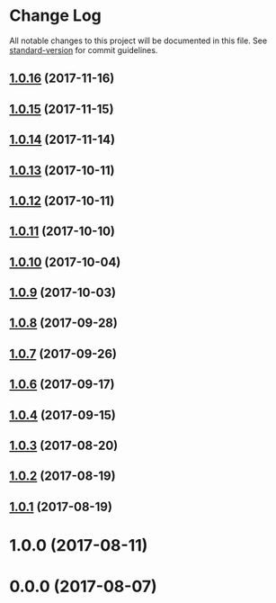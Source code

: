 # Change Log

All notable changes to this project will be documented in this file. See [standard-version](https://github.com/conventional-changelog/standard-version) for commit guidelines.

<a name="1.0.16"></a>
## [1.0.16](https://github.com/pvamshi/ngrx-crud/compare/v1.0.15...v1.0.16) (2017-11-16)



<a name="1.0.15"></a>
## [1.0.15](https://github.com/pvamshi/ngrx-crud/compare/v1.0.14...v1.0.15) (2017-11-15)



<a name="1.0.14"></a>
## [1.0.14](https://github.com/pvamshi/ngrx-crud/compare/v1.0.13...v1.0.14) (2017-11-14)



<a name="1.0.13"></a>
## [1.0.13](https://github.com/pvamshi/ngrx-crud/compare/v1.0.10...v1.0.13) (2017-10-11)



<a name="1.0.12"></a>
## [1.0.12](https://github.com/pvamshi/ngrx-crud/compare/v1.0.11...v1.0.12) (2017-10-11)



<a name="1.0.11"></a>
## [1.0.11](https://github.com/pvamshi/ngrx-crud/compare/v1.0.10...v1.0.11) (2017-10-10)



<a name="1.0.10"></a>
## [1.0.10](https://github.com/pvamshi/ngrx-crud/compare/v1.0.9...v1.0.10) (2017-10-04)



<a name="1.0.9"></a>
## [1.0.9](https://github.com/pvamshi/ngrx-crud/compare/v1.0.8...v1.0.9) (2017-10-03)



<a name="1.0.8"></a>
## [1.0.8](https://github.com/pvamshi/ngrx-crud/compare/v1.0.7...v1.0.8) (2017-09-28)



<a name="1.0.7"></a>
## [1.0.7](https://github.com/pvamshi/ngrx-crud/compare/v1.0.6...v1.0.7) (2017-09-26)



<a name="1.0.6"></a>
## [1.0.6](https://github.com/pvamshi/ngrx-crud/compare/v1.0.4...v1.0.6) (2017-09-17)



<a name="1.0.4"></a>
## [1.0.4](https://github.com/pvamshi/ngrx-crud/compare/v1.0.3...v1.0.4) (2017-09-15)



<a name="1.0.3"></a>
## [1.0.3](https://github.com/pvamshi/ngrx-crud/compare/v1.0.2...v1.0.3) (2017-08-20)



<a name="1.0.2"></a>
## [1.0.2](https://github.com/pvamshi/ngrx-crud/compare/v1.0.1...v1.0.2) (2017-08-19)



<a name="1.0.1"></a>
## [1.0.1](https://github.com/pvamshi/ngrx-crud/compare/v1.0.0...v1.0.1) (2017-08-19)



<a name="1.0.0"></a>
# 1.0.0 (2017-08-11)



<a name="0.0.0"></a>
# 0.0.0 (2017-08-07)
